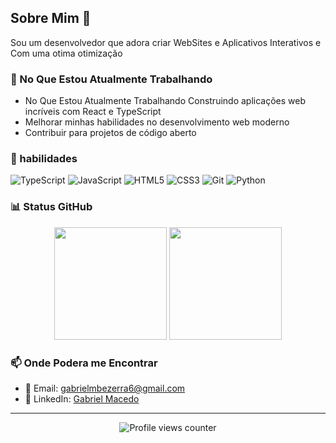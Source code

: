 ## Sobre Mim 🚀

Sou um desenvolvedor que adora criar WebSites e Aplicativos Interativos e Com uma otima otimização

### 🔭 No Que Estou Atualmente Trabalhando
- No Que Estou Atualmente Trabalhando Construindo aplicações web incríveis com React e TypeScript 
- Melhorar minhas habilidades no desenvolvimento web moderno
- Contribuir para projetos de código aberto

### 🌱 habilidades

![TypeScript](https://img.shields.io/badge/-TypeScript-3178C6?style=flat-square&logo=typescript&logoColor=white)
![JavaScript](https://img.shields.io/badge/-JavaScript-F7DF1E?style=flat-square&logo=javascript&logoColor=black)
![HTML5](https://img.shields.io/badge/-HTML5-E34F26?style=flat-square&logo=html5&logoColor=white)
![CSS3](https://img.shields.io/badge/-CSS3-1572B6?style=flat-square&logo=css3&logoColor=white)
![Git](https://img.shields.io/badge/-Git-F05032?style=flat-square&logo=git&logoColor=white)
![Python](https://img.shields.io/badge/-Python-3776AB?style=flat-square&logo=python&logoColor=white)

### 📊 Status GitHub

<div align="center">
  <img height="180em" src="https://github-readme-stats.vercel.app/api?username=GabrielMacedoB&show_icons=true&theme=dracula&include_all_commits=true&count_private=true"/>
  <img height="180em" src="https://github-readme-stats.vercel.app/api/top-langs/?username=GabrielMacedoB&layout=compact&langs_count=7&theme=dracula"/>
</div>

### 📫 Onde Podera me Encontrar

- 📧 Email: gabrielmbezerra6@gmail.com
- 💼 LinkedIn: [Gabriel Macedo](https://www.linkedin.com/feed/)

---


<div align="center">
  <img src="https://komarev.com/ghpvc/?username=YOUR_USERNAME&color=blueviolet" alt="Profile views counter"/>
</div>
